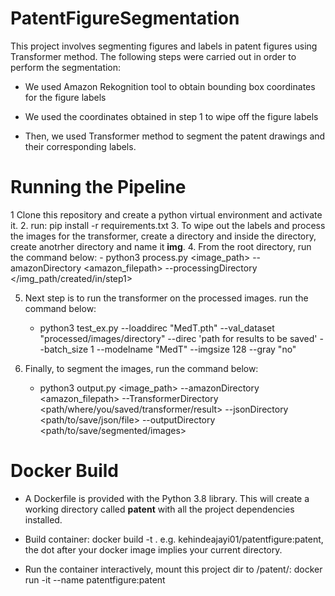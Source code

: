 # PatentFigureSegmentation
This project involves segmenting figures and labels in patent figures using Transformer method. 
The following steps were carried out in order to perform the segmentation:

- We used Amazon Rekognition tool to obtain bounding box coordinates for the figure labels

- We used the coordinates obtained in step 1 to wipe off the figure labels

- Then, we used Transformer method to segment the patent drawings and their corresponding labels.

# Running the Pipeline
1 Clone this repository and create a python virtual environment and activate it.
2. run: pip install -r requirements.txt
3. To wipe out the labels and process the images for the transformer, create a directory and inside the directory, create anotrher directory and name it **img**.
4. From the root directory, run the command below:
      - python3 process.py <image_path> --amazonDirectory <amazon_filepath> --processingDirectory </img_path/created/in/step1>

5. Next step is to run the transformer on the processed images. run the command below:
    - python3 test_ex.py --loaddirec "MedT.pth" --val_dataset "processed/images/directory" --direc 'path for results to be saved' --batch_size 1 --modelname "MedT" --imgsize 128 --gray "no"

6. Finally, to segment the images, run the command below:
    - python3 output.py <image_path> --amazonDirectory <amazon_filepath> --TransformerDirectory <path/where/you/saved/transformer/result> --jsonDirectory <path/to/save/json/file> --outputDirectory <path/to/save/segmented/images>



# Docker Build
- A Dockerfile is provided with the Python 3.8 library. This will create a working directory called **patent** with all the 
project dependencies installed.

- Build container: docker build -t <name-of-image> . e.g. kehindeajayi01/patentfigure:patent, the dot after your docker image implies your current directory.

- Run the container interactively, mount this project dir to /patent/: docker run -it --name <patent> patentfigure:patent

